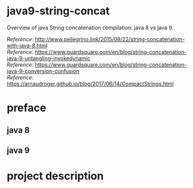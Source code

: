 # java9-string-concat
Overview of java String concatenation compilation: java 8 vs java 9.

_Reference_: http://www.pellegrino.link/2015/08/22/string-concatenation-with-java-8.html  
_Reference_: https://www.guardsquare.com/en/blog/string-concatenation-java-9-untangling-invokedynamic  
_Reference_: https://www.guardsquare.com/en/blog/string-concatenation-java-9-conversion-confusion  
_Reference_: https://arnaudroger.github.io/blog/2017/06/14/CompactStrings.html

# preface
## java 8

## java 9

# project description